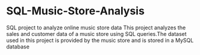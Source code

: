 # SQL-Music-Store-Analysis
SQL project to analyze online music store data
This project analyzes the sales and customer data of a music store using SQL queries.The dataset used in this project is provided by the music store and is stored in a MySQL database

